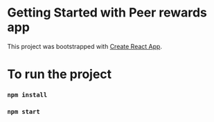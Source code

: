 # Getting Started with Peer rewards app

This project was bootstrapped with [Create React App](https://github.com/facebook/create-react-app).

# To run the project

### `npm install`
### `npm start`

